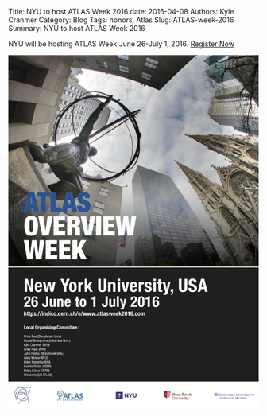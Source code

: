 Title: NYU to host ATLAS Week 2016
date: 2016-04-08 
Authors: Kyle Cranmer
Category: Blog
Tags: honors, Atlas
Slug: ATLAS-week-2016
Summary: NYU to host ATLAS Week 2016


NYU will be hosting ATLAS Week June 26-July 1, 2016. [Register Now](https://indico.cern.ch/e/www.atlasweek2016.com)


![](./images/ATLAS_OWeek_final_print.png)


